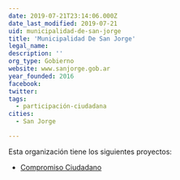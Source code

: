 ```yaml
---
date: 2019-07-21T23:14:06.000Z
date_last_modified: 2019-07-21
uid: municipalidad-de-san-jorge
title: 'Municipalidad De San Jorge'
legal_name: 
description: ''
org_type: Gobierno
website: www.sanjorge.gob.ar
year_founded: 2016
facebook: 
twitter: 
tags:
  - participación-ciudadana
cities: 
  - San Jorge

---
```


Esta organización tiene los siguientes proyectos:

- [Compromiso Ciudadano](/proyectos/compromiso-ciudadano)
